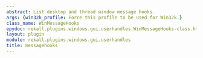 ```yaml
---
abstract: List desktop and thread window message hooks.
args: {win32k_profile: Force this profile to be used for Win32k.}
class_name: WinMessageHooks
epydoc: rekall.plugins.windows.gui.userhandles.WinMessageHooks-class.html
layout: plugin
module: rekall.plugins.windows.gui.userhandles
title: messagehooks
---
```

